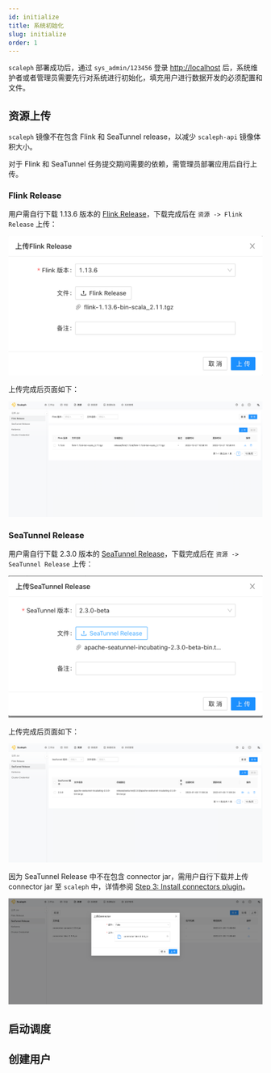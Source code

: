 ```yaml
---
id: initialize
title: 系统初始化
slug: initialize
order: 1
---
```


`scaleph` 部署成功后，通过 `sys_admin/123456` 登录 [http://localhost](http://localhost) 后，系统维护者或者管理员需要先行对系统进行初始化，填充用户进行数据开发的必须配置和文件。

## 资源上传

`scaleph` 镜像不在包含 Flink 和 SeaTunnel release，以减少 `scaleph-api` 镜像体积大小。

对于 Flink 和 SeaTunnel 任务提交期间需要的依赖，需管理员部署应用后自行上传。

### Flink Release

用户需自行下载 1.13.6 版本的 [Flink Release](https://archive.apache.org/dist/flink/flink-1.13.6/)，下载完成后在 `资源 -> Flink Release` 上传：

![upload_flink](../../../site/images/guide/quick-start/initialize/upload_flink.png)

上传完成后页面如下：

![flink_release_list](../../../site/images/guide/quick-start/initialize/flink_release_list.png)

### SeaTunnel Release

用户需自行下载 2.3.0 版本的 [SeaTunnel Release](https://seatunnel.apache.org/download/)，下载完成后在 `资源 -> SeaTunnel Release` 上传：

![upload_seatunnel](../../../site/images/guide/quick-start/initialize/upload_seatunnel.png)

上传完成后页面如下：

![seatunnel_release_list](../../../site/images/guide/quick-start/initialize/seatunnel_release_list.png)

因为 SeaTunnel Release 中不在包含 connector jar，需用户自行下载并上传 connector jar 至 `scaleph` 中，详情参阅 [Step 3: Install connectors plugin](https://seatunnel.apache.org/docs/2.3.0/start-v2/locally/deployment#step-3-install-connectors-plugin)。

![seatunnel_connectors](../../../site/images/guide/quick-start/initialize/seatunnel_connectors.png)

## 启动调度

## 创建用户
